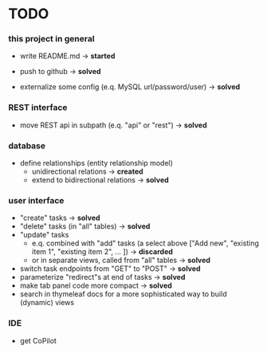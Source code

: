 # TODO

### this project in general
* write README.md
-> **started**

* push to github
-> **solved**

* externalize some config (e.q. MySQL url/password/user)
-> **solved**

### REST interface
* move REST api in subpath (e.q. "api" or "rest")
-> **solved**

### database
* define relationships (entity relationship model)  
    * unidirectional relations -> **created**
    * extend to bidirectional relations -> **solved**

### user interface
* "create" tasks -> **solved**
* "delete" tasks (in "all" tables) -> **solved**
* "update" tasks
    * e.q. combined with "add" tasks (a select above \["Add new", "existing item 1", "existing item 2", ... \]) -> **discarded**
    * or in separate views, called from "all" tables -> **solved**
* switch task endpoints from "GET" to "POST" -> **solved**
* parameterize "redirect"s at end of tasks -> **solved**
* make tab panel code more compact -> **solved**
* search in thymeleaf docs for a more sophisticated way to build (dynamic) views

### IDE
* get CoPilot
